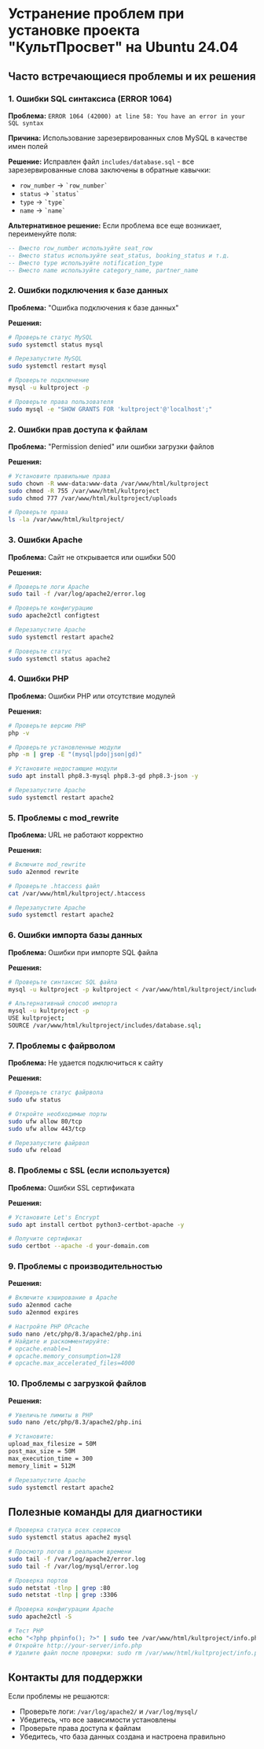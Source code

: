 # Устранение проблем при установке проекта "КультПросвет" на Ubuntu 24.04

## Часто встречающиеся проблемы и их решения

### 1. Ошибки SQL синтаксиса (ERROR 1064)

**Проблема:** `ERROR 1064 (42000) at line 58: You have an error in your SQL syntax`

**Причина:** Использование зарезервированных слов MySQL в качестве имен полей

**Решение:** Исправлен файл `includes/database.sql` - все зарезервированные слова заключены в обратные кавычки:
- `row_number` → `` `row_number` ``
- `status` → `` `status` ``
- `type` → `` `type` ``
- `name` → `` `name` ``

**Альтернативное решение:** Если проблема все еще возникает, переименуйте поля:
```sql
-- Вместо row_number используйте seat_row
-- Вместо status используйте seat_status, booking_status и т.д.
-- Вместо type используйте notification_type
-- Вместо name используйте category_name, partner_name
```

### 2. Ошибки подключения к базе данных

**Проблема:** "Ошибка подключения к базе данных"

**Решения:**
```bash
# Проверьте статус MySQL
sudo systemctl status mysql

# Перезапустите MySQL
sudo systemctl restart mysql

# Проверьте подключение
mysql -u kultproject -p

# Проверьте права пользователя
sudo mysql -e "SHOW GRANTS FOR 'kultproject'@'localhost';"
```

### 2. Ошибки прав доступа к файлам

**Проблема:** "Permission denied" или ошибки загрузки файлов

**Решения:**
```bash
# Установите правильные права
sudo chown -R www-data:www-data /var/www/html/kultproject
sudo chmod -R 755 /var/www/html/kultproject
sudo chmod 777 /var/www/html/kultproject/uploads

# Проверьте права
ls -la /var/www/html/kultproject/
```

### 3. Ошибки Apache

**Проблема:** Сайт не открывается или ошибки 500

**Решения:**
```bash
# Проверьте логи Apache
sudo tail -f /var/log/apache2/error.log

# Проверьте конфигурацию
sudo apache2ctl configtest

# Перезапустите Apache
sudo systemctl restart apache2

# Проверьте статус
sudo systemctl status apache2
```

### 4. Ошибки PHP

**Проблема:** Ошибки PHP или отсутствие модулей

**Решения:**
```bash
# Проверьте версию PHP
php -v

# Проверьте установленные модули
php -m | grep -E "(mysql|pdo|json|gd)"

# Установите недостающие модули
sudo apt install php8.3-mysql php8.3-gd php8.3-json -y

# Перезапустите Apache
sudo systemctl restart apache2
```

### 5. Проблемы с mod_rewrite

**Проблема:** URL не работают корректно

**Решения:**
```bash
# Включите mod_rewrite
sudo a2enmod rewrite

# Проверьте .htaccess файл
cat /var/www/html/kultproject/.htaccess

# Перезапустите Apache
sudo systemctl restart apache2
```

### 6. Ошибки импорта базы данных

**Проблема:** Ошибки при импорте SQL файла

**Решения:**
```bash
# Проверьте синтаксис SQL файла
mysql -u kultproject -p kultproject < /var/www/html/kultproject/includes/database.sql

# Альтернативный способ импорта
mysql -u kultproject -p
USE kultproject;
SOURCE /var/www/html/kultproject/includes/database.sql;
```

### 7. Проблемы с файрволом

**Проблема:** Не удается подключиться к сайту

**Решения:**
```bash
# Проверьте статус файрвола
sudo ufw status

# Откройте необходимые порты
sudo ufw allow 80/tcp
sudo ufw allow 443/tcp

# Перезапустите файрвол
sudo ufw reload
```

### 8. Проблемы с SSL (если используется)

**Проблема:** Ошибки SSL сертификата

**Решения:**
```bash
# Установите Let's Encrypt
sudo apt install certbot python3-certbot-apache -y

# Получите сертификат
sudo certbot --apache -d your-domain.com
```

### 9. Проблемы с производительностью

**Решения:**
```bash
# Включите кэширование в Apache
sudo a2enmod cache
sudo a2enmod expires

# Настройте PHP OPcache
sudo nano /etc/php/8.3/apache2/php.ini
# Найдите и раскомментируйте:
# opcache.enable=1
# opcache.memory_consumption=128
# opcache.max_accelerated_files=4000
```

### 10. Проблемы с загрузкой файлов

**Решения:**
```bash
# Увеличьте лимиты в PHP
sudo nano /etc/php/8.3/apache2/php.ini

# Установите:
upload_max_filesize = 50M
post_max_size = 50M
max_execution_time = 300
memory_limit = 512M

# Перезапустите Apache
sudo systemctl restart apache2
```

## Полезные команды для диагностики

```bash
# Проверка статуса всех сервисов
sudo systemctl status apache2 mysql

# Просмотр логов в реальном времени
sudo tail -f /var/log/apache2/error.log
sudo tail -f /var/log/mysql/error.log

# Проверка портов
sudo netstat -tlnp | grep :80
sudo netstat -tlnp | grep :3306

# Проверка конфигурации Apache
sudo apache2ctl -S

# Тест PHP
echo "<?php phpinfo(); ?>" | sudo tee /var/www/html/kultproject/info.php
# Откройте http://your-server/info.php
# Удалите файл после проверки: sudo rm /var/www/html/kultproject/info.php
```

## Контакты для поддержки

Если проблемы не решаются:
- Проверьте логи: `/var/log/apache2/` и `/var/log/mysql/`
- Убедитесь, что все зависимости установлены
- Проверьте права доступа к файлам
- Убедитесь, что база данных создана и настроена правильно

